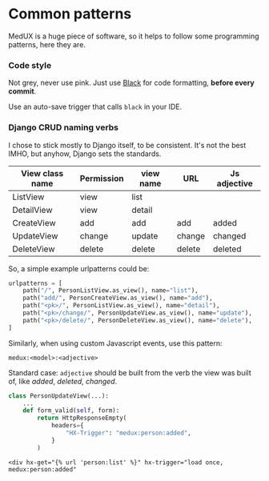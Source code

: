 # Common patterns


MedUX is a huge piece of software, so it helps to follow some programming patterns, here they are.


### Code style

Not grey, never use pink. Just use [Black](https://black.readthedocs.io/en/stable/) for code formatting, **before every commit**. 

Use an auto-save trigger that calls `black` in your IDE.

### Django CRUD naming verbs

I chose to stick mostly to Django itself, to be consistent. 
It's not the best IMHO, but anyhow, Django sets the standards.

| View class name | Permission | view name | URL    | Js adjective |
|-----------------|:-----------|-----------|--------|--------------|
| ListView        | view       | list      |        |              |
| DetailView      | view       | detail    |        |              |
| CreateView      | add        | add       | add    | added        |
| UpdateView      | change     | update    | change | changed      |
| DeleteView      | delete     | delete    | delete | deleted      |

So, a simple example urlpatterns could be:

```python 
urlpatterns = [
    path("/", PersonListView.as_view(), name="list"),
    path("add/", PersonCreateView.as_view(), name="add"),
    path("<pk>/", PersonListView.as_view(), name="detail"),
    path("<pk>/change/", PersonUpdateView.as_view(), name="update"),
    path("<pk>/delete/", PersonDeleteView.as_view(), name="delete"),
]
```

Similarly, when using custom Javascript events, use this pattern:

    medux:<model>:<adjective>

Standard case: `adjective` should be built from the verb the view was built of, like *added*, *deleted*, *changed*. 

```python
class PersonUpdateView(...):
    ...
    def form_valid(self, form):
        return HttpResponseEmpty(
            headers={
                "HX-Trigger": "medux:person:added",
            }
        )
```
```django
<div hx-get="{% url 'person:list' %}" hx-trigger="load once, medux:person:added"
```